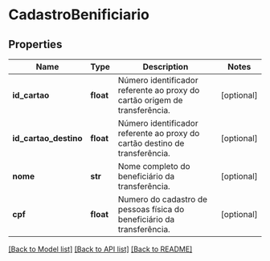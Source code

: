 # CadastroBenificiario

## Properties
Name | Type | Description | Notes
------------ | ------------- | ------------- | -------------
**id_cartao** | **float** | Número identificador referente ao proxy do cartão origem de transferência. | [optional] 
**id_cartao_destino** | **float** | Número identificador referente ao proxy do cartão destino de transferência. | [optional] 
**nome** | **str** | Nome completo do beneficiário da transferência. | [optional] 
**cpf** | **float** | Numero do cadastro de pessoas física do beneficiário da transferência. | [optional] 

[[Back to Model list]](../README.md#documentation-for-models) [[Back to API list]](../README.md#documentation-for-api-endpoints) [[Back to README]](../README.md)


